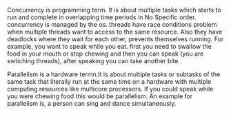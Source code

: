Concurrency is programming term. It is about multiple tasks which starts to run and complete in overlapping time periods in No Specific order. concurrency is managed by the os. threads have race conditions problem when multiple threads want to access to the same resource. Also they have deadlocks where they wait for each other, prevents themselves running.
For example, you want to speak while you eat. first you need to swallow the food in your mouth or stop chewing and then you can speak (you are swtiching threads), after speaking you can take another bite.

Parallelism is a hardware termn.It is about multiple tasks or subtasks of the same task that literally run at the same time on a hardware with multiple computing resources like multicore processors. If you could speak while you were chewing food this would be parallelism. An example for parallelism is, a person can sing and dance simultaneously.
